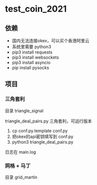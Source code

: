 # test_coin_2021

## 依赖

- 国内无法连接okex，可以买个香港阿里云
- 系统里需要 python3
- pip3 install requests
- pip3 install websockets
- pip3 install asyncio
- pip install pysocks

## 项目

### 三角套利

目录 triangle_signal

triangle_deal_pairs.py 三角套利，可运行版本

1. cp conf.py.template conf.py
2. 把okex的api密钥填写到 conf.py
3. python3 triangle_deal_pairs.py

日志在 main.log

### 网格 + 马丁

目录 grid_martin


